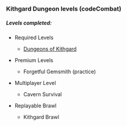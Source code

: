 ### Kithgard Dungeon levels (codeCombat)

##### Levels completed:
+ Required Levels
	+ [Dungeons of Kithgard](001-Dungeons_Of_Kithgard/)

+ Premium Levels
	+ Forgetful Gemsmith (practice)

+ Multiplayer Level
	+ Cavern Survival

+ Replayable Brawl
	+ Kithgard Brawl
